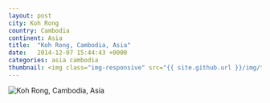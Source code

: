 ```yaml
---
layout: post
city: Koh Rong
country: Cambodia
continent: Asia
title:  "Koh Rong, Cambodia, Asia"
date:   2014-12-07 15:44:43 +0000
categories: asia cambodia
thumbnail: <img class="img-responsive" src="{{ site.github.url }}/img/thumbnails/kohrong-1.jpg" alt="Koh Rong" />
---
```


<div class="img-container">
	<img class="img-responsive" src="{{ site.github.url }}/img/countries/cambodia/kohrong-1.jpg" alt="Koh Rong, Cambodia, Asia"/>
</div>
